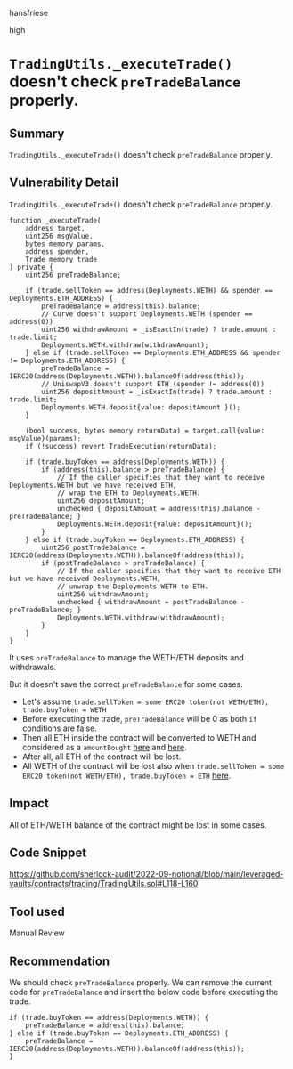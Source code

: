 hansfriese

high

# `TradingUtils._executeTrade()` doesn't check `preTradeBalance` properly.

## Summary
`TradingUtils._executeTrade()` doesn't check `preTradeBalance` properly.

## Vulnerability Detail
`TradingUtils._executeTrade()` doesn't check `preTradeBalance` properly.

```solidity
function _executeTrade(
    address target,
    uint256 msgValue,
    bytes memory params,
    address spender,
    Trade memory trade
) private {
    uint256 preTradeBalance;

    if (trade.sellToken == address(Deployments.WETH) && spender == Deployments.ETH_ADDRESS) {
        preTradeBalance = address(this).balance;
        // Curve doesn't support Deployments.WETH (spender == address(0))
        uint256 withdrawAmount = _isExactIn(trade) ? trade.amount : trade.limit;
        Deployments.WETH.withdraw(withdrawAmount);
    } else if (trade.sellToken == Deployments.ETH_ADDRESS && spender != Deployments.ETH_ADDRESS) {
        preTradeBalance = IERC20(address(Deployments.WETH)).balanceOf(address(this));
        // UniswapV3 doesn't support ETH (spender != address(0))
        uint256 depositAmount = _isExactIn(trade) ? trade.amount : trade.limit;
        Deployments.WETH.deposit{value: depositAmount }();
    }

    (bool success, bytes memory returnData) = target.call{value: msgValue}(params);
    if (!success) revert TradeExecution(returnData);

    if (trade.buyToken == address(Deployments.WETH)) {
        if (address(this).balance > preTradeBalance) {
            // If the caller specifies that they want to receive Deployments.WETH but we have received ETH,
            // wrap the ETH to Deployments.WETH.
            uint256 depositAmount;
            unchecked { depositAmount = address(this).balance - preTradeBalance; }
            Deployments.WETH.deposit{value: depositAmount}();
        }
    } else if (trade.buyToken == Deployments.ETH_ADDRESS) {
        uint256 postTradeBalance = IERC20(address(Deployments.WETH)).balanceOf(address(this));
        if (postTradeBalance > preTradeBalance) {
            // If the caller specifies that they want to receive ETH but we have received Deployments.WETH,
            // unwrap the Deployments.WETH to ETH.
            uint256 withdrawAmount;
            unchecked { withdrawAmount = postTradeBalance - preTradeBalance; }
            Deployments.WETH.withdraw(withdrawAmount);
        }
    }
}
```

It uses `preTradeBalance` to manage the WETH/ETH deposits and withdrawals.

But it doesn't save the correct `preTradeBalance` for some cases.

- Let's assume `trade.sellToken = some ERC20 token(not WETH/ETH), trade.buyToken = WETH`
- Before executing the trade, `preTradeBalance` will be 0 as both `if` conditions are false.
- Then all ETH inside the contract will be converted to WETH and considered as a `amountBought` [here](https://github.com/sherlock-audit/2022-09-notional/blob/main/leveraged-vaults/contracts/trading/TradingUtils.sol#L143-L149) and [here](https://github.com/sherlock-audit/2022-09-notional/blob/main/leveraged-vaults/contracts/trading/TradingUtils.sol#L61).
- After all, all ETH of the contract will be lost.
- All WETH of the contract will be lost also when `trade.sellToken = some ERC20 token(not WETH/ETH), trade.buyToken = ETH` [here](https://github.com/sherlock-audit/2022-09-notional/blob/main/leveraged-vaults/contracts/trading/TradingUtils.sol#L151-L158).

## Impact
All of ETH/WETH balance of the contract might be lost in some cases.

## Code Snippet
https://github.com/sherlock-audit/2022-09-notional/blob/main/leveraged-vaults/contracts/trading/TradingUtils.sol#L118-L160

## Tool used
Manual Review

## Recommendation
We should check `preTradeBalance` properly. We can remove the current code for `preTradeBalance` and insert the below code before executing the trade.

```solidity
if (trade.buyToken == address(Deployments.WETH)) {
    preTradeBalance = address(this).balance;
} else if (trade.buyToken == Deployments.ETH_ADDRESS) {
    preTradeBalance = IERC20(address(Deployments.WETH)).balanceOf(address(this));
}
```
